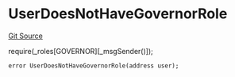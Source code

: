 # UserDoesNotHaveGovernorRole
[Git Source](https://github.com/FloorDAO/floor-v2/blob/445b96358cc205e432e359914c1681c0f44048b0/src/contracts/authorities/AuthorityRegistry.sol)

require(_roles[GOVERNOR][_msgSender()]);


```solidity
error UserDoesNotHaveGovernorRole(address user);
```

